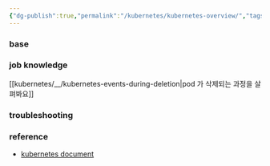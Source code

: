 ```yaml
---
{"dg-publish":true,"permalink":"/kubernetes/kubernetes-overview/","tags":["overview","kubernetes"]}
---
```



### base
### job knowledge
[[kubernetes/__/kubernetes-events-during-deletion\|pod 가 삭제되는 과정을 살펴봐요]]

### troubleshooting

### reference
- [kubernetes document](https://kubernetes.io/docs/home)